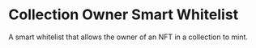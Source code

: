 # Collection Owner Smart Whitelist

A smart whitelist that allows the owner of an NFT in a collection to mint.
